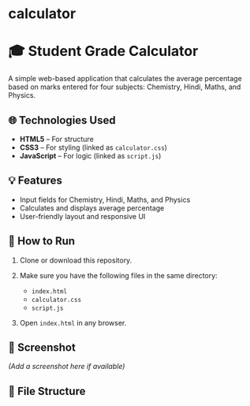 # calculator
# 🎓 Student Grade Calculator

A simple web-based application that calculates the average percentage based on marks entered for four subjects: Chemistry, Hindi, Maths, and Physics.

## 🌐 Technologies Used

- **HTML5** – For structure  
- **CSS3** – For styling (linked as `calculator.css`)  
- **JavaScript** – For logic (linked as `script.js`)  

## 💡 Features

- Input fields for Chemistry, Hindi, Maths, and Physics  
- Calculates and displays average percentage  
- User-friendly layout and responsive UI

## 🚀 How to Run

1. Clone or download this repository.

2. Make sure you have the following files in the same directory:
   - `index.html`
   - `calculator.css`
   - `script.js`

3. Open `index.html` in any browser.

## 📸 Screenshot

*(Add a screenshot here if available)*

## 📁 File Structure

